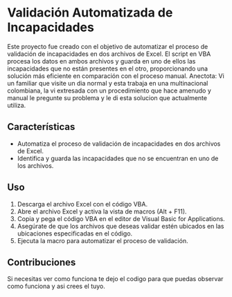 # Validación Automatizada de Incapacidades

Este proyecto fue creado con el objetivo de automatizar el proceso de validación de incapacidades en dos archivos de Excel. El script en VBA procesa los datos en ambos archivos y guarda en uno de ellos las incapacidades que no están presentes en el otro, proporcionando una solución más eficiente en comparación con el proceso manual.
Anectota:
Vi un familiar que visite un dia normal y esta trabaja en una multinacional colombiana, la vi extresada con un procedimiento que hace amenudo y manual le pregunte su problema y le di esta solucion que actualmente utiliza.

## Características

- Automatiza el proceso de validación de incapacidades en dos archivos de Excel.
- Identifica y guarda las incapacidades que no se encuentran en uno de los archivos.


## Uso

1. Descarga el archivo Excel con el código VBA.
2. Abre el archivo Excel y activa la vista de macros (Alt + F11).
3. Copia y pega el código VBA en el editor de Visual Basic for Applications.
4. Asegúrate de que los archivos que deseas validar estén ubicados en las ubicaciones especificadas en el código.
5. Ejecuta la macro para automatizar el proceso de validación.

## Contribuciones

Si necesitas ver como funciona te dejo el codigo para que puedas observar como funciona y asi crees el tuyo.

 